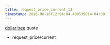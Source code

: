 ```yaml
---
title: request_price_current_13
timestamp: 2016-08-16T12:04:04.408535014-04:00
---
```


[dollar tree](company_name) quote
* request_price/current
